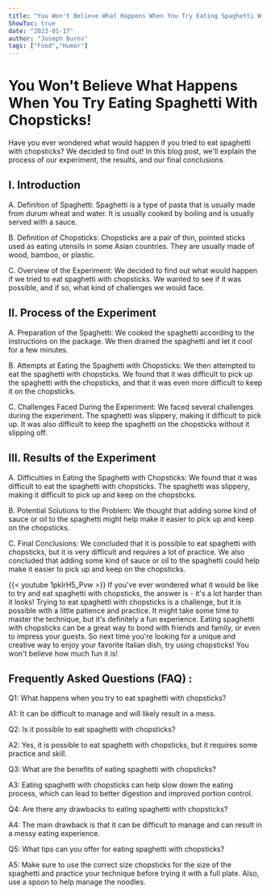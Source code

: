 ```yaml
---
title: "You Won't Believe What Happens When You Try Eating Spaghetti With Chopsticks!"
ShowToc: true 
date: "2023-01-17"
author: "Joseph Burns" 
tags: ["Food","Humor"]
---
```

# You Won't Believe What Happens When You Try Eating Spaghetti With Chopsticks!

Have you ever wondered what would happen if you tried to eat spaghetti with chopsticks? We decided to find out! In this blog post, we'll explain the process of our experiment, the results, and our final conclusions.

## I. Introduction 

A. Definition of Spaghetti: Spaghetti is a type of pasta that is usually made from durum wheat and water. It is usually cooked by boiling and is usually served with a sauce.

B. Definition of Chopsticks: Chopsticks are a pair of thin, pointed sticks used as eating utensils in some Asian countries. They are usually made of wood, bamboo, or plastic.

C. Overview of the Experiment: We decided to find out what would happen if we tried to eat spaghetti with chopsticks. We wanted to see if it was possible, and if so, what kind of challenges we would face.

## II. Process of the Experiment

A. Preparation of the Spaghetti: We cooked the spaghetti according to the instructions on the package. We then drained the spaghetti and let it cool for a few minutes.

B. Attempts at Eating the Spaghetti with Chopsticks: We then attempted to eat the spaghetti with chopsticks. We found that it was difficult to pick up the spaghetti with the chopsticks, and that it was even more difficult to keep it on the chopsticks.

C. Challenges Faced During the Experiment: We faced several challenges during the experiment. The spaghetti was slippery, making it difficult to pick up. It was also difficult to keep the spaghetti on the chopsticks without it slipping off.

## III. Results of the Experiment

A. Difficulties in Eating the Spaghetti with Chopsticks: We found that it was difficult to eat the spaghetti with chopsticks. The spaghetti was slippery, making it difficult to pick up and keep on the chopsticks.

B. Potential Solutions to the Problem: We thought that adding some kind of sauce or oil to the spaghetti might help make it easier to pick up and keep on the chopsticks.

C. Final Conclusions: We concluded that it is possible to eat spaghetti with chopsticks, but it is very difficult and requires a lot of practice. We also concluded that adding some kind of sauce or oil to the spaghetti could help make it easier to pick up and keep on the chopsticks.

{{< youtube 1pkIrH5_Pvw >}} 
If you've ever wondered what it would be like to try and eat spaghetti with chopsticks, the answer is - it's a lot harder than it looks! Trying to eat spaghetti with chopsticks is a challenge, but it is possible with a little patience and practice. It might take some time to master the technique, but it's definitely a fun experience. Eating spaghetti with chopsticks can be a great way to bond with friends and family, or even to impress your guests. So next time you're looking for a unique and creative way to enjoy your favorite Italian dish, try using chopsticks! You won't believe how much fun it is!

## Frequently Asked Questions (FAQ) :
Q1: What happens when you try to eat spaghetti with chopsticks?

A1: It can be difficult to manage and will likely result in a mess.

Q2: Is it possible to eat spaghetti with chopsticks?

A2: Yes, it is possible to eat spaghetti with chopsticks, but it requires some practice and skill.

Q3: What are the benefits of eating spaghetti with chopsticks?

A3: Eating spaghetti with chopsticks can help slow down the eating process, which can lead to better digestion and improved portion control.

Q4: Are there any drawbacks to eating spaghetti with chopsticks?

A4: The main drawback is that it can be difficult to manage and can result in a messy eating experience.

Q5: What tips can you offer for eating spaghetti with chopsticks?

A5: Make sure to use the correct size chopsticks for the size of the spaghetti and practice your technique before trying it with a full plate. Also, use a spoon to help manage the noodles.


